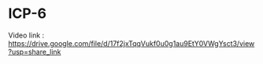 # ICP-6
Video link : https://drive.google.com/file/d/17f2jxTqqVukf0u0g1au9EtY0VWgYsct3/view?usp=share_link
